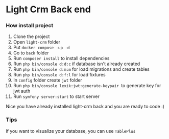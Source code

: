 # Light Crm Back end

### How install project

1. Clone the project
2. Open ```light-crm``` folder
3. Put ```docker compose -up -d```
4. Go to ```back``` folder
5. Run ```composer install``` to install dependencies
6. Run ```php bin/console d:d:c``` if database isn't already created
7. Run ```php bin/console d:m:m``` for load migrations and create tables
8. Run ```php bin/console d:f:l``` for load fixtures
9. In ```config``` folder create ```jwt``` folder
10. Run ```php bin/console lexik:jwt:generate-keypair ```to generate key for jwt auth
11. Run ```symfony server:start``` to start server

Nice you have already installed light-crm back and you are ready to code :)

### Tips

if you want to visualize your database, you can use ```TablePlus```
